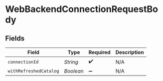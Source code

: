# WebBackendConnectionRequestBody


## Fields

| Field                  | Type                   | Required               | Description            |
| ---------------------- | ---------------------- | ---------------------- | ---------------------- |
| `connectionId`         | *String*               | :heavy_check_mark:     | N/A                    |
| `withRefreshedCatalog` | *Boolean*              | :heavy_minus_sign:     | N/A                    |